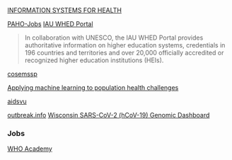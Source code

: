 [INFORMATION SYSTEMS FOR HEALTH](https://www.paho.org/ish/index.php/en/)


[PAHO-Jobs](https://careers.who.int/careersection/ex/jobsearch.ftl?lang=en#)
[IAU WHED Portal](http://www.whed.net/home.php)
>In collaboration with UNESCO, the IAU WHED Portal provides authoritative information
on higher education systems, credentials in 196 countries and territories and over
20,000 officially accredited or recognized higher education institutions (HEIs).

[cosemssp](https://www.cosemssp.org.br/jornal-edicoes/)

[Applying machine learning to population health challenges](https://www.ibm.com/blogs/watson-health/applying-machine-learning-to-population-health/)

[aidsvu](https://map.aidsvu.org/map)

[outbreak.info](https://outbreak.info/situation-reports?pango=B.1.617.2)
[Wisconsin SARS-CoV-2 (hCoV-19) Genomic Dashboard](https://dataportal.slh.wisc.edu/sc2dashboard)

### Jobs
[WHO Academy](https://www.who.int/about/who-academy/work-with-us)
[]()
[]()
[]()
[]()
